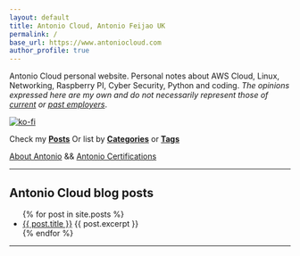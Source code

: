 ```yaml
---
layout: default
title: Antonio Cloud, Antonio Feijao UK
permalink: /
base_url: https://www.antoniocloud.com
author_profile: true
---
```


Antonio Cloud personal website. Personal notes about AWS Cloud, Linux, Networking, Raspberry PI, Cyber Security, Python and coding. *The opinions expressed here are my own and do not necessarily represent those of [current](https://aws.amazon.com) or [past employers](https://linkedin.com/in/antoniofeijaouk/)*.

[![ko-fi](https://www.ko-fi.com/img/githubbutton_sm.svg)](https://ko-fi.com/B0B019526)


Check my **[Posts](/pages/posts/)** Or list by **[Categories](/pages/categories/)** or **[Tags](/pages/tags/)**

[About Antonio](/pages/about/) && [Antonio Certifications](/pages/certifications/)

---

## Antonio Cloud blog posts

<ul>
  {% for post in site.posts %}
    <li>
          <a href="{{ post.url }}" target="_blank">{{ post.title }}</a>
          {{ post.excerpt }}
    </li>
  {% endfor %}
</ul>

---
